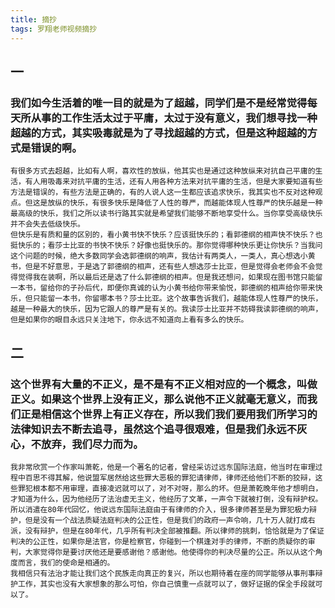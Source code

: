 ```yaml
---
title: 摘抄
tags: 罗翔老师视频摘抄
---
```




## 一

### 我们如今生活着的唯一目的就是为了超越，同学们是不是经常觉得每天所从事的工作生活太过于平庸，太过于没有意义，我们想寻找一种超越的方式，其实吸毒就是为了寻找超越的方式，但是这种超越的方式是错误的啊。
    有很多方式去超越，比如有人啊，喜欢性的放纵，他其实也是通过这种放纵来对抗自己平庸的生活，有人用吸毒来对抗平庸的生活，还有人用各种方法来对抗平庸的生活，但是大家要知道有些方法是错误的，有些方法是正确的，有的人说人这一生都应该追求快乐，我其实也不反对这种观点。但这是放纵的快乐，有很多快乐是降低了人性的尊严，而越能体现人性尊严的快乐越是一种最高级的快乐，我们之所以读书行路其实就是希望我们能够不断地享受什么。当你享受高级快乐并不会失去低级快乐。
    但快乐是有质和量的区别的，看小黄书快不快乐？应该挺快乐的；看郭德纲的相声快不快乐？也挺快乐的；看莎士比亚的书快不快乐？好像也挺快乐的。那你觉得哪种快乐更让你快乐？当我问这个问题的时候，绝大多数同学会选郭德纲的响声，我估计有两类人，一类人，真心想选小黄书，但是不好意思，于是选了郭德纲的相声，还有些人想选莎士比亚，但是觉得会老师会不会觉得觉得我在装啊，所以最后还是选了什么郭德纲的相声。但是我还想问，如果现在图书馆只能留一本书，留给你的子孙后代，即便你真诚的认为小黄书给你带来愉悦，郭德纲的相声给你带来快乐，但只能留一本书，你留哪本书？莎士比亚。这个故事告诉我们，越能体现人性尊严的快乐，越是一种最大的快乐，因为它跟人的尊严是有关的。我读莎士比亚并不妨碍我读郭德纲的响声，但是如果你的眼目永远只关注地下，你永远不知道向上看有多么的快乐。  


## 二

###  这个世界有大量的不正义，是不是有不正义相对应的一个概念，叫做正义。如果这个世界上没有正义，那么说他不正义就毫无意义，而我们正是相信这个世界上有正义存在，所以我们我们要用我们所学习的法律知识去不断去追寻，虽然这个追寻很艰难，但是我们永远不灰心，不放弃，我们尽力而为。
    我非常欣赏一个作家叫萧乾，他是一个著名的记者，曾经采访过远东国际法庭，他当时在审理过程中百思不得其解，他说盟军居然给这些罪大恶极的罪犯请律师，律师还给他们不断的狡辩，这些罪犯根本都不用审理，直接凌迟就可以了，对不对呀，那么的坏。但是萧乾晚年他才想明白，才知道为什么，因为他经历了法治虚无主义，他经历了文革，一声令下就被打倒，没有辩护权。
    所以消遣在80年代回忆，他说远东国际法庭由于有律师的介入，很多律师甚至是为罪犯极力辩护，但是没有一个战法质疑法庭判决的公正性，但是我们的政府一声令响，几十万人就打成右派，没有辩护，但是在80年代，几乎所有判决全部被推翻。所以律师的挑刺，恰恰就是为了保证判决的公正性，如果你是法官，你是检察官，你碰到一个棋逢对手的律师，不断的质疑你的审判，大家觉得你是要讨厌他还是要感谢他？感谢他。他使得你的判决尽量的公正。所以从这个角度而言，我们的使命是相通的。
    我相信只有法治才能让我们这个民族走向真正的复兴，所以也期待着在座的同学能够从事刑事辩护工作，其实也没有大家想象的那么可怕，你自己慎重一点就可以了，做好证据的保全手段就可以了。

